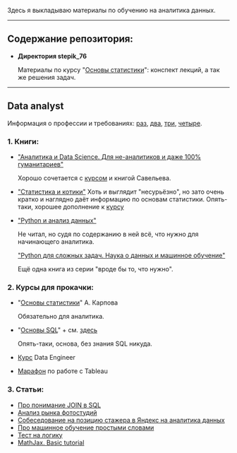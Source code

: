 Здесь я выкладываю материалы по обучению на аналитика данных. 

------

## Содержание репозитория:

* **Директория stepik_76**

  Материалы по курсу "[Основы статистики](https://stepik.org/course/76)": конспект лекций, а так же решения задач.

------

## Data analyst

Информация о профессии и требованиях: [раз](https://yandex.ru/yaintern/int_02), [два](https://yandex.ru/jobs/ya-interview/#analytics), [три](https://academy.yandex.ru/posts/instrumenty-v-pomosch-analitiku-dannykh), [четыре](https://habr.com/ru/company/skillfactory/blog/520540/).

### 1. Книги:

- ["Аналитика и Data Science. Для не-аналитиков и даже 100% гуманитариев"](https://www.litres.ru/nikita-sergeev/analitika-i-data-science-dlya-ne-analitikov-i-dazhe-100-gum/)

  Хорошо сочетается с [курсом](https://stepik.org/course/76) и книгой Савельева. 

- ["Статистика и котики"](https://www.litres.ru/vladimir-savelev-10569666/statistika-i-kotiki-28731109/?utm_medium=cpc&utm_source=google&utm_campaign=smart_shopping%7C6451100394&utm_term=&utm_content=k50id%7Cpla-573894664472%7Ccid%7C6451100394%7Caid%7C378012483274%7Cgid%7C85593335428%7Cpos%7C%7Csrc%7Cu_%7Cdvc%7Cc%7Creg%7C9047026%7Crin%7C%7C&k50id=85593335428%7Cpla-573894664472&gclid=CjwKCAjwjuqDBhAGEiwAdX2cj2tJ_x4pCdalxQkQJzUExjNx7wSf4GEUaUySpx7g_fWNEASh0Ye9YhoCjTcQAvD_BwE) Хоть и выглядит "несурьёзно", но зато очень кратко и наглядно даёт информацию по основам статистики. Опять-таки, хорошее дополнение к [курсу](https://stepik.org/course/76)

- ["Python и анализ данных"](https://www.ozon.ru/product/python-i-analiz-dannyh-makkini-ues-217051463/?asb=x8CRenbt3vdjGNF3zHmrquRU5mwFuCP%252BGgvSAL8YY3U%253D&tab=reviews)

  Не читал, но судя по содержанию в ней всё, что нужно для начинающего аналитика.
  
  ["Python для сложных задач. Наука о данных и машинное обучение"](https://www.ozon.ru/product/python-dlya-slozhnyh-zadach-nauka-o-dannyh-i-mashinnoe-obuchenie-vander-plas-dzh-vander-plas-dzh-211433316/)
  
  Ещё одна книга из серии "вроде бы то, что нужно".

### 2. Курсы для прокачки:

- "[Основы статистики](https://stepik.org/course/76)" А. Карпова

  Обязательно для аналитика.

- "[Основы SQL](https://stepik.org/course/51562/)" + см. [здесь](https://t.me/internetanalytics/3012)

  Опять-таки, основа, без знания SQL никуда.

- [Курс](https://www.youtube.com/channel/UCWki7GBUE5lDMJCbn4e1XMg/playlists) Data Engineer

- [Марафон](https://tableau.pro/marathon42) по работе с Tableau

### 3. Статьи:

* [Про понимание JOIN в SQL](https://habr.com/ru/post/450528/)
* [Анализ рынка фотостудий](https://habr.com/ru/post/512848/)
* [Собеседование на позицию стажера в Яндекс на аналитика данных](https://habr.com/ru/post/546004/)
* [Про машинное обучение простыми словами](https://vas3k.ru/blog/machine_learning/)
* [Тест на логику](https://testometrika.com/intellectual/test-of-logical-thinking/)
* [MathJax. Basic tutorial](https://math.meta.stackexchange.com/questions/5020/mathjax-basic-tutorial-and-quick-reference)

## 